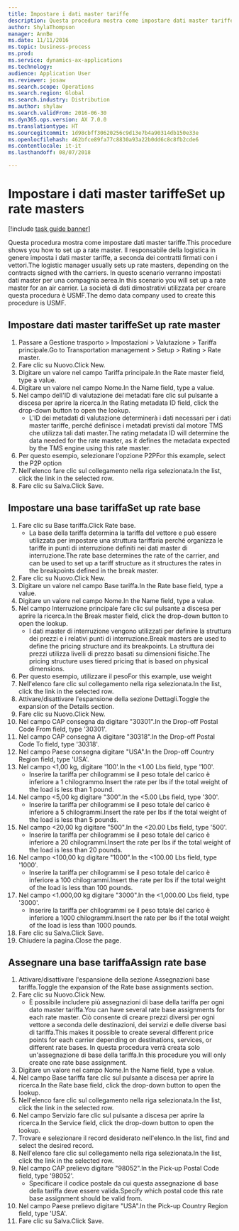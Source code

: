```yaml
--- 
title: Impostare i dati master tariffe
description: Questa procedura mostra come impostare dati master tariffe.
author: ShylaThompson
manager: AnnBe
ms.date: 11/11/2016
ms.topic: business-process
ms.prod: 
ms.service: dynamics-ax-applications
ms.technology: 
audience: Application User
ms.reviewer: josaw
ms.search.scope: Operations
ms.search.region: Global
ms.search.industry: Distribution
ms.author: shylaw
ms.search.validFrom: 2016-06-30
ms.dyn365.ops.version: AX 7.0.0
ms.translationtype: HT
ms.sourcegitcommit: 1d98cbff30620256c9d13e7b4a90314db150e33e
ms.openlocfilehash: 462bfce89fa77c8830a93a22b0dd6c8c8fb2cde6
ms.contentlocale: it-it
ms.lasthandoff: 08/07/2018

---
```

# <a name="set-up-rate-masters"></a><span data-ttu-id="34190-103">Impostare i dati master tariffe</span><span class="sxs-lookup"><span data-stu-id="34190-103">Set up rate masters</span></span>

[!include [task guide banner](../../includes/task-guide-banner.md)]

<span data-ttu-id="34190-104">Questa procedura mostra come impostare dati master tariffe.</span><span class="sxs-lookup"><span data-stu-id="34190-104">This procedure shows you how to set up a rate master.</span></span> <span data-ttu-id="34190-105">Il responsabile della logistica in genere imposta i dati master tariffe, a seconda dei contratti firmati con i vettori.</span><span class="sxs-lookup"><span data-stu-id="34190-105">The logistic manager usually sets up rate masters, depending on the contracts signed with the carriers.</span></span> <span data-ttu-id="34190-106">In questo scenario verranno impostati dati master per una compagnia aerea.</span><span class="sxs-lookup"><span data-stu-id="34190-106">In this scenario you will set up a rate master for an air carrier.</span></span> <span data-ttu-id="34190-107">La società di dati dimostrativi utilizzata per creare questa procedura è USMF.</span><span class="sxs-lookup"><span data-stu-id="34190-107">The demo data company used to create this procedure is USMF.</span></span>


## <a name="set-up-rate-master"></a><span data-ttu-id="34190-108">Impostare dati master tariffe</span><span class="sxs-lookup"><span data-stu-id="34190-108">Set up rate master</span></span>
1. <span data-ttu-id="34190-109">Passare a Gestione trasporto > Impostazioni > Valutazione > Tariffa principale.</span><span class="sxs-lookup"><span data-stu-id="34190-109">Go to Transportation management > Setup > Rating > Rate master.</span></span>
2. <span data-ttu-id="34190-110">Fare clic su Nuovo.</span><span class="sxs-lookup"><span data-stu-id="34190-110">Click New.</span></span>
3. <span data-ttu-id="34190-111">Digitare un valore nel campo Tariffa principale.</span><span class="sxs-lookup"><span data-stu-id="34190-111">In the Rate master field, type a value.</span></span>
4. <span data-ttu-id="34190-112">Digitare un valore nel campo Nome.</span><span class="sxs-lookup"><span data-stu-id="34190-112">In the Name field, type a value.</span></span>
5. <span data-ttu-id="34190-113">Nel campo dell'ID di valutazione dei metadati fare clic sul pulsante a discesa per aprire la ricerca.</span><span class="sxs-lookup"><span data-stu-id="34190-113">In the Rating metadata ID field, click the drop-down button to open the lookup.</span></span>
    * <span data-ttu-id="34190-114">L'ID dei metadati di valutazione determinerà i dati necessari per i dati master tariffe, perché definisce i metadati previsti dal motore TMS che utilizza tali dati master.</span><span class="sxs-lookup"><span data-stu-id="34190-114">The rating metadata ID will determine the data needed for the rate master, as it defines the metadata expected by the TMS engine using this rate master.</span></span>  
6. <span data-ttu-id="34190-115">Per questo esempio, selezionare l'opzione P2P</span><span class="sxs-lookup"><span data-stu-id="34190-115">For this example, select the P2P option</span></span>
7. <span data-ttu-id="34190-116">Nell'elenco fare clic sul collegamento nella riga selezionata.</span><span class="sxs-lookup"><span data-stu-id="34190-116">In the list, click the link in the selected row.</span></span>
8. <span data-ttu-id="34190-117">Fare clic su Salva.</span><span class="sxs-lookup"><span data-stu-id="34190-117">Click Save.</span></span>

## <a name="set-up-rate-base"></a><span data-ttu-id="34190-118">Impostare una base tariffa</span><span class="sxs-lookup"><span data-stu-id="34190-118">Set up rate base</span></span>
1. <span data-ttu-id="34190-119">Fare clic su Base tariffa.</span><span class="sxs-lookup"><span data-stu-id="34190-119">Click Rate base.</span></span>
    * <span data-ttu-id="34190-120">La base della tariffa determina la tariffa del vettore e può essere utilizzata per impostare una struttura tariffaria perché organizza le tariffe in punti di interruzione definiti nei dati master di interruzione.</span><span class="sxs-lookup"><span data-stu-id="34190-120">The rate base determines the rate of the carrier, and can be used to set up a tariff structure as it structures the rates in the breakpoints defined in the break master.</span></span>  
2. <span data-ttu-id="34190-121">Fare clic su Nuovo.</span><span class="sxs-lookup"><span data-stu-id="34190-121">Click New.</span></span>
3. <span data-ttu-id="34190-122">Digitare un valore nel campo Base tariffa.</span><span class="sxs-lookup"><span data-stu-id="34190-122">In the Rate base field, type a value.</span></span>
4. <span data-ttu-id="34190-123">Digitare un valore nel campo Nome.</span><span class="sxs-lookup"><span data-stu-id="34190-123">In the Name field, type a value.</span></span>
5. <span data-ttu-id="34190-124">Nel campo Interruzione principale fare clic sul pulsante a discesa per aprire la ricerca.</span><span class="sxs-lookup"><span data-stu-id="34190-124">In the Break master field, click the drop-down button to open the lookup.</span></span>
    * <span data-ttu-id="34190-125">I dati master di interruzione vengono utilizzati per definire la struttura dei prezzi e i relativi punti di interruzione.</span><span class="sxs-lookup"><span data-stu-id="34190-125">Break masters are used to define the pricing structure and its breakpoints.</span></span> <span data-ttu-id="34190-126">La struttura dei prezzi utilizza livelli di prezzo basati su dimensioni fisiche.</span><span class="sxs-lookup"><span data-stu-id="34190-126">The pricing structure uses tiered pricing that is based on physical dimensions.</span></span>  
6. <span data-ttu-id="34190-127">Per questo esempio, utilizzare il peso</span><span class="sxs-lookup"><span data-stu-id="34190-127">For this example, use weight</span></span>
7. <span data-ttu-id="34190-128">Nell'elenco fare clic sul collegamento nella riga selezionata.</span><span class="sxs-lookup"><span data-stu-id="34190-128">In the list, click the link in the selected row.</span></span>
8. <span data-ttu-id="34190-129">Attivare/disattivare l'espansione della sezione Dettagli.</span><span class="sxs-lookup"><span data-stu-id="34190-129">Toggle the expansion of the Details section.</span></span>
9. <span data-ttu-id="34190-130">Fare clic su Nuovo.</span><span class="sxs-lookup"><span data-stu-id="34190-130">Click New.</span></span>
10. <span data-ttu-id="34190-131">Nel campo CAP consegna da digitare "30301".</span><span class="sxs-lookup"><span data-stu-id="34190-131">In the Drop-off Postal Code From field, type '30301'.</span></span>
11. <span data-ttu-id="34190-132">Nel campo CAP consegna A digitare "30318".</span><span class="sxs-lookup"><span data-stu-id="34190-132">In the Drop-off Postal Code To field, type '30318'.</span></span>
12. <span data-ttu-id="34190-133">Nel campo Paese consegna digitare "USA".</span><span class="sxs-lookup"><span data-stu-id="34190-133">In the Drop-off Country Region field, type 'USA'.</span></span>
13. <span data-ttu-id="34190-134">Nel campo <1,00 kg, digitare '100'.</span><span class="sxs-lookup"><span data-stu-id="34190-134">In the <1.00 Lbs field, type '100'.</span></span>
    * <span data-ttu-id="34190-135">Inserire la tariffa per chilogrammi se il peso totale del carico è inferiore a 1 chilogrammo.</span><span class="sxs-lookup"><span data-stu-id="34190-135">Insert the rate per lbs if the total weight of the load is less than 1 pound.</span></span>  
14. <span data-ttu-id="34190-136">Nel campo <5,00 kg digitare "300".</span><span class="sxs-lookup"><span data-stu-id="34190-136">In the <5.00 Lbs field, type '300'.</span></span>
    * <span data-ttu-id="34190-137">Inserire la tariffa per chilogrammi se il peso totale del carico è inferiore a 5 chilogrammi.</span><span class="sxs-lookup"><span data-stu-id="34190-137">Insert the rate per lbs if the total weight of the load is less than 5 pounds.</span></span>  
15. <span data-ttu-id="34190-138">Nel campo <20,00 kg digitare "500".</span><span class="sxs-lookup"><span data-stu-id="34190-138">In the <20.00 Lbs field, type '500'.</span></span>
    * <span data-ttu-id="34190-139">Inserire la tariffa per chilogrammi se il peso totale del carico è inferiore a 20 chilogrammi.</span><span class="sxs-lookup"><span data-stu-id="34190-139">Insert the rate per lbs if the total weight of the load is less than 20 pounds.</span></span>  
16. <span data-ttu-id="34190-140">Nel campo <100,00 kg digitare "1000".</span><span class="sxs-lookup"><span data-stu-id="34190-140">In the <100.00 Lbs field, type '1000'.</span></span>
    * <span data-ttu-id="34190-141">Inserire la tariffa per chilogrammi se il peso totale del carico è inferiore a 100 chilogrammi.</span><span class="sxs-lookup"><span data-stu-id="34190-141">Insert the rate per lbs if the total weight of the load is less than 100 pounds.</span></span>  
17. <span data-ttu-id="34190-142">Nel campo <1.000,00 kg digitare "3000".</span><span class="sxs-lookup"><span data-stu-id="34190-142">In the <1,000.00 Lbs field, type '3000'.</span></span>
    * <span data-ttu-id="34190-143">Inserire la tariffa per chilogrammi se il peso totale del carico è inferiore a 1000 chilogrammi.</span><span class="sxs-lookup"><span data-stu-id="34190-143">Insert the rate per lbs if the total weight of the load is less than 1000 pounds.</span></span>  
18. <span data-ttu-id="34190-144">Fare clic su Salva.</span><span class="sxs-lookup"><span data-stu-id="34190-144">Click Save.</span></span>
19. <span data-ttu-id="34190-145">Chiudere la pagina.</span><span class="sxs-lookup"><span data-stu-id="34190-145">Close the page.</span></span>

## <a name="assign-rate-base"></a><span data-ttu-id="34190-146">Assegnare una base tariffa</span><span class="sxs-lookup"><span data-stu-id="34190-146">Assign rate base</span></span>
1. <span data-ttu-id="34190-147">Attivare/disattivare l'espansione della sezione Assegnazioni base tariffa.</span><span class="sxs-lookup"><span data-stu-id="34190-147">Toggle the expansion of the Rate base assignments section.</span></span>
2. <span data-ttu-id="34190-148">Fare clic su Nuovo.</span><span class="sxs-lookup"><span data-stu-id="34190-148">Click New.</span></span>
    * <span data-ttu-id="34190-149">È possibile includere più assegnazioni di base della tariffa per ogni dato master tariffa.</span><span class="sxs-lookup"><span data-stu-id="34190-149">You can have several rate base assignments for each rate master.</span></span> <span data-ttu-id="34190-150">Ciò consente di creare prezzi diversi per ogni vettore a seconda delle destinazioni, dei servizi e delle diverse basi di tariffa.</span><span class="sxs-lookup"><span data-stu-id="34190-150">This makes it possible to create several different price points for each carrier depending on destinations, services, or different rate bases.</span></span> <span data-ttu-id="34190-151">In questa procedura verrà creata solo un'assegnazione di base della tariffa.</span><span class="sxs-lookup"><span data-stu-id="34190-151">In this procedure you will only create one rate base assignment.</span></span>  
3. <span data-ttu-id="34190-152">Digitare un valore nel campo Nome.</span><span class="sxs-lookup"><span data-stu-id="34190-152">In the Name field, type a value.</span></span>
4. <span data-ttu-id="34190-153">Nel campo Base tariffa fare clic sul pulsante a discesa per aprire la ricerca.</span><span class="sxs-lookup"><span data-stu-id="34190-153">In the Rate base field, click the drop-down button to open the lookup.</span></span>
5. <span data-ttu-id="34190-154">Nell'elenco fare clic sul collegamento nella riga selezionata.</span><span class="sxs-lookup"><span data-stu-id="34190-154">In the list, click the link in the selected row.</span></span>
6. <span data-ttu-id="34190-155">Nel campo Servizio fare clic sul pulsante a discesa per aprire la ricerca.</span><span class="sxs-lookup"><span data-stu-id="34190-155">In the Service field, click the drop-down button to open the lookup.</span></span>
7. <span data-ttu-id="34190-156">Trovare e selezionare il record desiderato nell'elenco.</span><span class="sxs-lookup"><span data-stu-id="34190-156">In the list, find and select the desired record.</span></span>
8. <span data-ttu-id="34190-157">Nell'elenco fare clic sul collegamento nella riga selezionata.</span><span class="sxs-lookup"><span data-stu-id="34190-157">In the list, click the link in the selected row.</span></span>
9. <span data-ttu-id="34190-158">Nel campo CAP prelievo digitare "98052".</span><span class="sxs-lookup"><span data-stu-id="34190-158">In the Pick-up Postal Code field, type '98052'.</span></span>
    * <span data-ttu-id="34190-159">Specificare il codice postale da cui questa assegnazione di base della tariffa deve essere valida.</span><span class="sxs-lookup"><span data-stu-id="34190-159">Specify which postal code this rate base assignment should be valid from.</span></span>    
10. <span data-ttu-id="34190-160">Nel campo Paese prelievo digitare "USA".</span><span class="sxs-lookup"><span data-stu-id="34190-160">In the Pick-up Country Region field, type 'USA'.</span></span>
11. <span data-ttu-id="34190-161">Fare clic su Salva.</span><span class="sxs-lookup"><span data-stu-id="34190-161">Click Save.</span></span>


